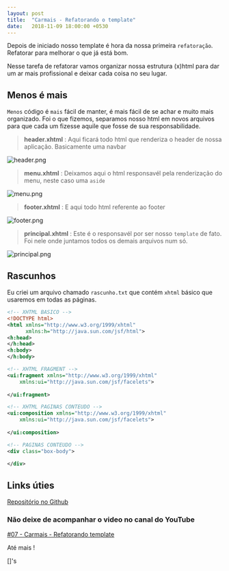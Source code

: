 ```yaml
---
layout: post
title:  "Carmais - Refatorando o template"
date:   2018-11-09 18:00:00 +0530
---
```


Depois de iniciado nosso template é hora da nossa primeira ```refatoração```. Refatorar para melhorar o que já está bom.

Nesse tarefa de refatorar vamos organizar nossa estrutura (x)html para dar um ar mais profissional e deixar cada coisa no seu lugar.


## Menos é mais

```Menos``` código é ```mais``` fácil de manter, é mais fácil de se achar e muito mais organizado. Foi o que fizemos, separamos nosso html em novos arquivos para que cada um fizesse aquile que fosse de sua responsabilidade.

> **header.xhtml** : Aqui ficará todo html que renderiza o header de nossa aplicação. Basicamente uma navbar

![header.png](https://raw.githubusercontent.com/BSTK/bstk.github.io/master/asserts/img/header.png)

> **menu.xhtml**  : Deixamos aqui o html responsavél pela renderização do menu, neste caso uma ```aside```

![menu.png](https://raw.githubusercontent.com/BSTK/bstk.github.io/master/asserts/img/menu.png)

> **footer.xhtml** : E aqui todo html referente ao footer

![footer.png](https://raw.githubusercontent.com/BSTK/bstk.github.io/master/asserts/img/footer.png)

> **principal.xhtml** : Este é o responsavél por ser nosso ```template``` de fato. Foi nele onde juntamos todos os demais arquivos num só. 

![principal.png](https://raw.githubusercontent.com/BSTK/bstk.github.io/master/asserts/img/principal.png)


## Rascunhos

Eu criei um arquivo chamado ```rascunho.txt``` que contém ```xhtml``` básico que usaremos em todas as páginas.

```xml
<!-- XHTML BASICO -->
<!DOCTYPE html> 
<html xmlns="http://www.w3.org/1999/xhtml"
      xmlns:h="http://java.sun.com/jsf/html">
<h:head>
</h:head>
<h:body>
</h:body>

<!-- XHTML FRAGMENT -->
<ui:fragment xmlns="http://www.w3.org/1999/xhtml"
	xmlns:ui="http://java.sun.com/jsf/facelets">
	
</ui:fragment>

<!-- XHTML PAGINAS CONTEUDO -->
<ui:composition xmlns="http://www.w3.org/1999/xhtml"
	xmlns:ui="http://java.sun.com/jsf/facelets">
	
</ui:composition>

<!-- PAGINAS CONTEUDO -->
<div class="box-body">
          
</div>

```

## Links úties

[Repositório no Github](https://github.com/BSTK/carmais)

### Não deixe de acompanhar o video no canal do YouTube

[#07 - Carmais - Refatorando template](https://youtu.be/--75m24rK6w)

Até mais !

[]'s